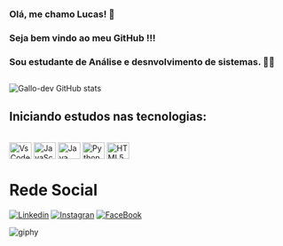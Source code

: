 ### Olá, me chamo Lucas! 👋
### Seja bem vindo ao meu GitHub !!!
### Sou estudante de Análise e desnvolvimento de sistemas. 👨‍🎓

##

![Gallo-dev GitHub stats](https://github-readme-stats.vercel.app/api?username=Gallo-dev&show_icons=true&theme=Tokyonight)

##

## Iniciando estudos nas tecnologias:
<div style ="display; inline_block"><br>
<img align = "center" alt = "VsCode" height="30" width="40" src ="https://cdn.jsdelivr.net/gh/devicons/devicon/icons/vscode/vscode-original.svg" >
<img align = "center" alt = "JavaScript" height="30" width="40" src ="https://cdn.jsdelivr.net/gh/devicons/devicon/icons/javascript/javascript-original.svg" >
<img align = "center" alt = "Java" height="30" width="40" src ="https://cdn.jsdelivr.net/gh/devicons/devicon/icons/java/java-plain.svg" >
<img align = "center" alt = "Python" height="30" width="40" src ="https://cdn.jsdelivr.net/gh/devicons/devicon/icons/python/python-original.svg" >
<img align = "center" alt = "HTML5" height="30" width="40" src ="https://cdn.jsdelivr.net/gh/devicons/devicon/icons/html5/html5-original.svg" >
<div>

##
# Rede Social

[![Linkedin](https://img.shields.io/badge/LinkedIn-0077B5?style=for-the-badge&logo=linkedin&logoColor=white)](https://www.linkedin.com/in/lucas-silva-developer-dev/)
[![Instagran](https://img.shields.io/badge/Instagram-E4405F?style=for-the-badge&logo=instagram&logoColor=white)](https://www.instagram.com/lucas_gallo13/)
[![FaceBook](https://img.shields.io/badge/Facebook-1877F2?style=for-the-badge&logo=facebook&logoColor=white)](https://www.facebook.com/lucas.vieira.1426876)

  
![giphy](https://user-images.githubusercontent.com/46984244/180670862-f8cd6cee-39b1-4eb1-8bcd-c49fbe372798.gif)
